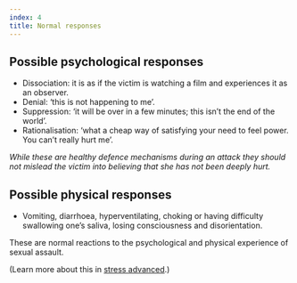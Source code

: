 ```yaml
---
index: 4
title: Normal responses
---
```

## Possible psychological responses

* Dissociation: it is as if the victim is watching a film and experiences it as
an observer.
* Denial: ‘this is not happening to me’.
* Suppression: ‘it will be over in a few minutes; this isn’t the end of the world’.
* Rationalisation: ‘what a cheap way of satisfying your need to feel power.
You can’t really hurt me’.

*While these are healthy defence mechanisms during an attack they should not mislead
the victim into believing that she has not been deeply hurt.*

## Possible physical responses

* Vomiting, diarrhoea, hyperventilating, choking or having difficulty swallowing one’s saliva, losing consciousness and disorientation. 

These are normal reactions to the psychological and physical
experience of sexual assault. 

(Learn more about this in [stress advanced](umbrella://personal/stress/advanced).)